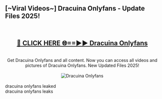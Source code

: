 <h2>[~Viral Videos~] Dracuina Onlyfans - Update Files 2025!</h2>
<br>
<div align="center">
<h2><a href="https://betterlinks.top/A2PfLJ" rel="nofollow">🔴 CLICK HERE 🌐==►► Dracuina Onlyfans</a></h2>
<br>
Get Dracuina Onlyfans and all content. Now you can access all videos and pictures of Dracuina Onlyfans. New Updated Files 2025!
<br>
<br>
<a href="https://betterlinks.top/A2PfLJ" rel="nofollow" data-target="animated-image.originalLink"><img src="https://i.ibb.co.com/WyWwxjT/player-gif2.gif" alt="Dracuina Onlyfans" style="max-width: 100%; display: inline-block;" data-target="animated-image.originalImage"></a>
</div>
<br>
dracuina onlyfans leaked<br>
dracuina onlyfans leaks